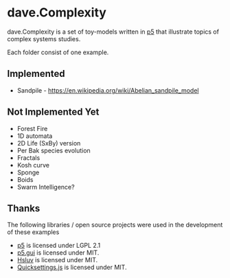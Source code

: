 # dave.Complexity 

dave.Complexity is a set of toy-models written in [p5](https://p5js.org/) 
that illustrate topics of complex systems studies. 

Each folder consist of one example. 

## Implemented

* Sandpile - https://en.wikipedia.org/wiki/Abelian_sandpile_model

## Not Implemented Yet

* Forest Fire
* 1D automata
* 2D Life (SxBy) version
* Per Bak species evolution
* Fractals
* Kosh curve
* Sponge
* Boids
* Swarm Intelligence?

## Thanks

The following libraries / open source projects were used in the development 
of these examples

* [p5](https://p5js.org/) is licensed under LGPL 2.1
* [p5.gui](https://github.com/bitcraftlab/p5.gui) is licensed under MIT.
* [Hsluv](https://github.com/hsluv/hsluv) is licensed under MIT.
* [Quicksettings.js](https://github.com/bit101/quicksettings) is licensed under MIT.

